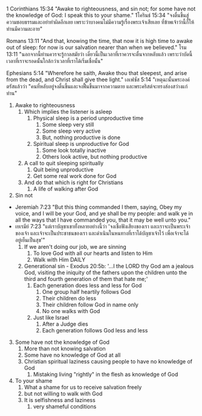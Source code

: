 1 Corinthians 15:34 "Awake to righteousness, and sin not; for some have not the knowledge of God: I speak this to your shame."
1โครินธ์ 15:34 "จงตื่นขึ้นสู่ความชอบธรรมและอย่าทำผิดอีกเลย เพราะว่าบางคนไม่มีความรู้เรื่องพระเจ้าเสียเลย ที่ข้าพเจ้าว่านี้ก็ให้ท่านมีความละอาย"

Romans 13:11 "And that, knowing the time, that now it is high time to awake out of sleep: for now is our salvation nearer than when we believed."
โรม 13:11 "นอกจากนี้ท่านควรจะรู้กาลสมัยว่า เดี๋ยวนี้เป็นเวลาที่เราควรจะตื่นจากหลับแล้ว เพราะว่าบัดนี้เวลาที่เราจะรอดนั้นใกล้กว่าเวลาที่เราได้เริ่มเชื่อนั้น"

Ephesians 5:14 "Wherefore he saith, Awake thou that sleepest, and arise from the dead, and Christ shall give thee light."
เอเฟซัส 5:14 "เหตุฉะนั้นพระองค์ตรัสแล้วว่า "คนที่หลับอยู่จงตื่นขึ้นและจงฟื้นขึ้นมาจากความตาย และพระคริสต์จะทรงส่องสว่างแก่ท่าน"

1. Awake to righteousness
    1. Which implies the listener is asleep
        1. Physical sleep is a period unproductive time
            1. Some sleep very still
            2. Some sleep very active
            3. But, nothing productive is done
        2. Spiritual sleep is unproductive for God
            1. Some look totally inactive
            2. Others look active, but nothing productive
    2. A call to quit sleeping spiritually
        1. Quit being unproductive
        2. Get some real work done for God
    3. And do that which is right for Christians
        1. A life of walking after God
2. Sin not
  - Jeremiah 7:23 "But this thing commanded I them, saying, Obey my voice, and I will be your God, and ye shall be my people: and walk ye in all the ways that I have commanded you, that it may be well unto you."
  - เยเรมีย์ 7:23 "แต่เราบัญชาเขาทั้งหลายอย่างนี้ว่า 'จงเชื่อฟังเสียงของเรา และเราจะเป็นพระเจ้าของเจ้า และเจ้าจะเป็นประชาชนของเรา และดำเนินในหนทางที่เราได้บัญชาเจ้าไว้ เพื่อเจ้าจะได้อยู่เย็นเป็นสุข'"
      1. If we aren't doing our job, we are sinning
          1. To love God with all our hearts and listen to Him
          2. Walk with Him DAILY
      2. Generational sin
        - Exodus 20:5b: '...I the LORD thy God am a jealous God, visiting the iniquity of the fathers upon the children unto the third and fourth generation of them that hate me;'
            1. Each generation does less and less for God
                1. One group half heartily follows God
                2. Their children do less
                3. Their children follow God in name only
                4. No one walks with God
            2. Just like Israel
                1. After a Judge dies
                2. Each generation follows God less and less
3. Some have not the knowledge of God
    1. More than not knowing salvation
    2. Some have no knowledge of God at all
    3. Christian spiritual laziness causing people to have no knowledge of God
        1. Mistaking living "rightly" in the flesh as knowledge of God
4. To your shame
    1. What a shame for us to receive salvation freely
    2. but not willing to walk with God
    3. It is selfishness and laziness
        1. very shameful conditions

